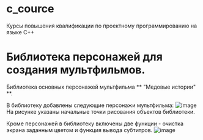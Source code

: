 # c_cource
Курсы повышения квалификации  по проектному программированию на языке С++

# Библиотека персонажей для создания мультфильмов.
Библиотека основных персонажей мультфильма ** "Медовые истории" **.

В библиотеку  добавлены следующие персонажи мультфильма:
![image](https://user-images.githubusercontent.com/80356955/116791195-b2368d00-aac9-11eb-9bf4-b23d0438f28e.png)
На рисунке указаны начальные точки рисования  объектов библиотеки.

Кроме персонажей в библиотеку включены две функции - очистка экрана заданным цветом и  функция вывода субтитров.
![image](https://user-images.githubusercontent.com/80356955/116791203-c11d3f80-aac9-11eb-8a5e-6493267ae0f4.png)
